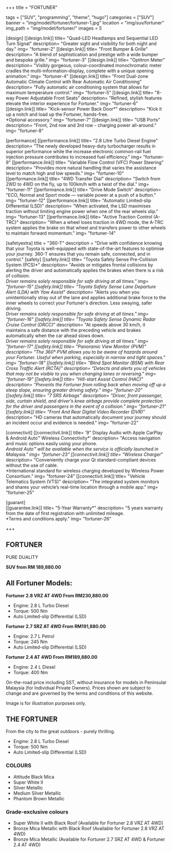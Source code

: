 +++
title = "FORTUNER"

tags = ["SUV", "programming", "theme", "hugo"]
categories = ["SUV"]
banner = "img/model/fortuner/fortuner-1.jpg"
location = "img/suv/fortuner"
img_path = "img/model/fortuner/"
images = 5

[design]
   [[design.link]]
     title= "Quad-LED Headlamps and Sequential LED Turn Signal"
     description= "Greater sight and visibility for both night and day."
     img= "fortuner-2"
   [[design.link]]
     title= "Front Bumper & Grille"
     description= "A blend of sophistication and prestige with a wide bumper and bespoke grille."
     img= "fortuner-3"
   [[design.link]]
     title= "Optitron Meter"
     description= "Visibly gorgeous, colour-coordinated monochromatic meter cradles the multi-information-display, complete with a unique opening animation."
     img= "fortuner-4"
   [[design.link]]
     title= "Front Dual-zone Automatic Climate Control with Rear Automatic Air Conditioning"
     description= "Fully automatic air conditioning system that allows for maximum temperature control."
     img= "fortuner-5"
   [[design.link]]
     title= "8-way Power Adjustable Front Seats"
     description= "Refined, stylish features elevate the interior experience for Fortuner."
     img= "fortuner-6"
   [[design.link]]
     title= "Kick-sensor Power Back Door*"
     description= "Kick it up a notch and load up the Fortuner, hands-free.<br>*Optional accessory."
     img= "fortuner-7"
   [[design.link]]
     title= "USB Ports"
     description= "Front, 2nd row and 3rd row - charging power all-around."
     img= "fortuner-8"
  
 
[performance]
   [[performance.link]]
     title= "2.8 Litre Turbo Diesel Engine"
     description= "The newly developed heavy-duty turbocharger results in superior performance while the increase electronic common-rail fuel injection pressure contributes to increased fuel efficiency."
     img= "fortuner-9"
   [[performance.link]]
     title= "Variable Flow Control (VFC) Power Steering"
     description= "Provides more natural handling that varies the assistance level to match high and low speeds."
     img= "fortuner-10"
   [[performance.link]]
     title= "4WD Transfer Dial"
     description= "Switch from 2WD to 4WD on the fly, up to 100km/h with a twist of the dial."
     img= "fortuner-11"
   [[performance.link]]
     title= "Drive Mode Switch"
     description= "ECO, Normal and Sport mode — variable power at a push of a button."
     img= "fortuner-12"
   [[performance.link]]
     title= "Automatic Limited-slip Differential (LSD)"
     description= "When activated, the LSD maximises traction without limiting engine power when one of the rear wheels slip."
     img= "fortuner-13"
   [[performance.link]]
     title= "Active Traction Control (A-TRC)"
     description= "When a wheel loses traction in 4WD mode, the A-TRC system applies the brake on that wheel and transfers power to other wheels to maintain forward momentum."
     img= "fortuner-14"


[safetyextra]
  title = "360-T"
  description = "Drive with confidence knowing that your Toyota is well-equipped with state-of-the-art features to optimise your journey. 360-T ensures that you remain safe, connected, and in control."
[safety]
   [[safety.link]]
     title= "Toyota Safety Sense Pre-Collision System (PCS)*"
     description= "Avoids or mitigates frontal collisions by alerting the driver and automatically applies the brakes when there is a risk of collision.<br>*Driver remains solely responsible for safe driving at all times."
     img= "fortuner-15"
   [[safety.link]]
     title= "Toyota Safety Sense Lane Departure Alert (LDA) with Yaw Assist*"
     description= "Alerts you when you unintentionally stray out of the lane and applies additional brake force to the inner wheels to correct your Fortuner's direction. Less swaying, safer driving.<br>*Driver remains solely responsible for safe driving at all times."
     img= "fortuner-16"
   [[safety.link]]
     title= "Toyota Safety Sense Dynamic Radar Cruise Control (DRCC)*"
     description= "At speeds above 30 km/h, it maintains a safe distance with the preceding vehicle and brakes automatically when the car ahead slows down.<br>*Driver remains solely responsible for safe driving at all times."
     img= "fortuner-17"
   [[safety.link]]
     title= "Panoramic View Monitor (PVM)"
     description= "The 360° PVM allows you to be aware of hazards around your Fortuner. Useful when parking, especially in narrow and tight spaces."
     img= "fortuner-18"
   [[safety.link]]
     title= "Blind Spot Monitor (BSM) with Rear Cross Traffic Alert (RCTA)"
     description= "Detects and alerts you of vehicles that may not be visible to you when changing lanes or reversing."
     img= "fortuner-19"
   [[safety.link]]
     title= "Hill-start Assist Control (HAC)"
     description= "Prevents the Fortuner from rolling back when moving off up a steep slope, ensuring greater driving safety."
     img= "fortuner-20"
   [[safety.link]]
     title= "7 SRS Airbags"
     description= "Driver, front passenger, side, curtain shield, and driver’s knee airbags provide complete protection for the driver and passengers in the event of a collision."
     img= "fortuner-21"
   [[safety.link]]
     title= "Front And Rear Digital Video Recorder (DVR)*"
     description= "HD cameras that automatically document your journey should an incident occur and evidence is needed."
     img= "fortuner-22"


[connectivit]
   [[connectivit.link]]
     title= '9" Display Audio with Apple CarPlay & Android Auto™ Wireless Connectivity*'
     description= "Access navigation and music options easily using your phone.<br>*Android Auto™ will be available when the service is officially launched in Malaysia."
     img= "fortuner-23"
   [[connectivit.link]]
     title= "Wireless Charger*"
     description= "Conveniently charge your Qi standard-compliant devices without the use of cable.<br>*International standard for wireless charging developed by Wireless Power Consortium."
     img= "fortuner-24"
   [[connectivit.link]]
     title= "Vehicle Telematics System (VTS)"
     description= "The integrated system monitors and shares your vehicle’s real-time location through a mobile app."
     img= "fortuner-25"
 

[guarant]  
   [[guarantee.link]]
     title= "5-Year Warranty*"
     description= "5 years warranty from the date of first registration with unlimited mileage.<br>*Terms and conditions apply."
     img= "fortuner-26"


+++
## FORTUNER

PURE DUALITY

**SUV from RM 189,880.00**

## All Fortuner Models:

**Fortuner 2.8 VRZ AT 4WD  From RM230,880.00**
- Engine: 2.8 L Turbo Diesel
- Torque: 500 Nm
- Auto Limited-slip Differential (LSD)
  
**Fortuner 2.7 SRZ AT 4WD  From RM191,880.00**
- Engine: 2.7 L Petrol
- Torque: 245 Nm
- Auto Limited-slip Differential (LSD)

**Fortuner 2.4 AT 4WD  From RM189,880.00**
- Engine: 2.4 L Diesel
- Torque: 400 Nm

On-the-road price including SST, without insurance for models in Peninsular Malaysia (for Individual Private Owners).
Prices shown are subject to change and are governed by the terms and conditions of this website.

Image is for illustration purposes only.
 
## THE FORTUNER
From the city to the great outdoors - purely thrilling.
- Engine: 2.8 L Turbo Diesel
- Torque: 500 Nm
- Auto Limited-slip Differential (LSD)


### COLOURS
- Attitude Black Mica
- Super White II
- Silver Metallic
- Medium Silver Metallic
- Phantom Brown Metallic

### Grade-exclusive colours
- Super White II with Black Roof (Available for Fortuner 2.8 VRZ AT 4WD)
- Bronze Mica Metallic with Black Roof (Available for Fortuner 2.8 VRZ AT 4WD)
- Bronze Mica Metallic (Available for Fortuner 2.7 SRZ AT 4WD & Fortuner 2.4 AT 4WD)

